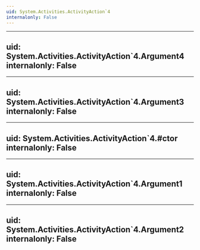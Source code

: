 ```yaml
---
uid: System.Activities.ActivityAction`4
internalonly: False
---
```


---
uid: System.Activities.ActivityAction`4.Argument4
internalonly: False
---

---
uid: System.Activities.ActivityAction`4.Argument3
internalonly: False
---

---
uid: System.Activities.ActivityAction`4.#ctor
internalonly: False
---

---
uid: System.Activities.ActivityAction`4.Argument1
internalonly: False
---

---
uid: System.Activities.ActivityAction`4.Argument2
internalonly: False
---
